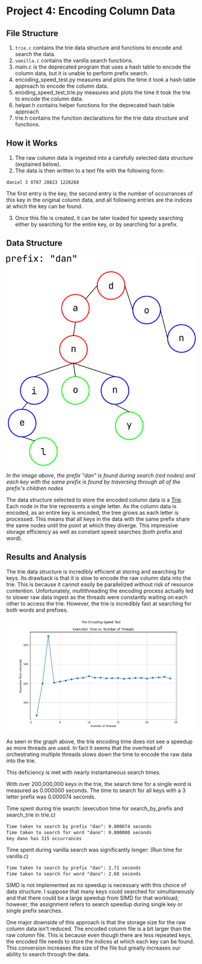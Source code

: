 # Project 4: Encoding Column Data

## File Structure
1. `trie.c` contains the trie data structure and functions to encode and search the data.
2. `vanilla.c` contains the vanilla search functions.
3. main.c is the deprecated program that uses a hash table to encode the column data,
but it is unable to perform prefix search.
4. encoding_speed_test.py measures and plots the time it took a hash table approach to encode the column data.
5. enoding_speed_test_trie.py measures and plots the time it took the trie to encode the column data.
6. helper.h contains helper functions for the deprecated hash table approach
7. trie.h contains the function declarations for the trie data structure and functions.

## How it Works

1. The raw column data is ingested into a carefully selected data structure
(explained below).
2. The data is then written to a text file with the following form:

```plaintext
daniel 3 8787 28823 1226268
```

  The first entry is the key, the second entry is the number of occurrances
  of this key in the original column data, and all following entries are
  the indices at which the key can be found.

3. Once this file is created, it can be later loaded for speedy searching either
by searching for the entire key, or by searching for a prefix.

## Data Structure

![Trie](./Trie.png)

*In the image above, the prefix "dan" is found during search (red nodes) and each key with the same prefix is found by traversing
through all of the prefix's children nodes*

The data structure selected to store the encoded column data is a [Trie](https://en.wikipedia.org/wiki/Trie).
Each node in the trie represents a single letter. As the column data is encoded, as an
entire key is encoded, the tree grows as each letter is processed. This means that all
keys in the data with the same prefix share the same nodes until the point at which they
diverge. This impressive storage efficiency as well as constant speed searches (both prefix and word).

## Results and Analysis
The trie data structure is incredibly efficient at storing and searching for keys. Its drawback is
that it is slow to encode the raw column data into the trie. This is because it cannot easily be parallelized without
risk of resource contention. Unfortunately, multithreading the encoding process actually led to slower raw data ingest as
the threads were constantly waiting on each other to access the trie. However, the trie is incredibly fast at searching for
both words and prefixes.

![Encoding Time](./trie_execution_time_plot.png)

As seen in the graph above, the trie encoding time does not see a speedup as more threads are used. In fact it seems that the overhead of orchestrating
multiple threads slows down the time to encode the raw data into the trie.

This deficiency is met with nearly instantaneous search times.

With over 200,000,000 keys in the trie, the search time for a single word is measured as 0.000000 seconds.
The time to search for all keys with a 3 letter prefix was 0.000074 seconds.


Time spent during trie search: (execution time for search_by_prefix and search_trie in trie.c)
```plaintext
Time taken to search by prefix "dan": 0.000074 seconds
Time taken to search for word "dano": 0.000000 seconds
key dano has 315 occurrances
```

Time spent during vanilla search was significantly longer: (Run time for vanilla.c)
```plaintext
Time taken to search by prefix "dan": 2.71 seconds
Time taken to search for word "dano": 2.68 seconds
```

SIMD is not implemented as no speedup is necessary with this choice of data structure. I suppose that many keys could searched for simultaneously
and that there could be a large speedup from SIMD for that workload; however, the assignment refers to search speedup during single key or single prefix searches.

One major downside of this approach is that the storage size for the raw column data isn't reduced. The encoded column file is a bit larger than
the raw column file. This is because even though there are less repeated keys, the encoded file needs to store the indices at which each key can be found.
This conversion increases the size of the file but greatly increases our ability to search through the data.
